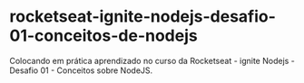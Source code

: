 # rocketseat-ignite-nodejs-desafio-01-conceitos-de-nodejs
Colocando em prática aprendizado no curso da Rocketseat - ignite Nodejs - Desafio 01 - Conceitos sobre NodeJS.

